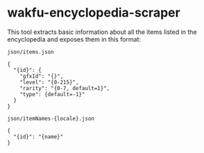 # wakfu-encyclopedia-scraper

This tool extracts basic information about all the items listed in the encyclopedia and exposes them in this format:

`json/items.json`
```
{
  "{id}": {
    "gfxId": "{}",
    "level": "{0-215}",
    "rarity": "{0-7, default=1}",
    "type": {default=-1}"
  }
}
```

`json/itemNames-{locale}.json`
```
{
  "{id}": "{name}"
}
```